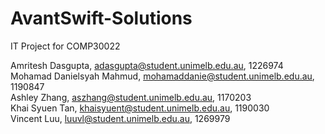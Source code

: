# AvantSwift-Solutions

IT Project for COMP30022

Amritesh Dasgupta, adasgupta@student.unimelb.edu.au, 1226974 \
Mohamad Danielsyah Mahmud, mohamaddanie@student.unimelb.edu.au, 1190847 \
Ashley Zhang, aszhang@student.unimelb.edu.au, 1170203 \
Khai Syuen Tan, khaisyuent@student.unimelb.edu.au, 1190030 \
Vincent Luu, luuvl@student.unimelb.edu.au, 1269979
